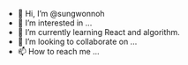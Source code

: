 - 👋 Hi, I’m @sungwonnoh
- 👀 I’m interested in ...
- 🌱 I’m currently learning React and algorithm.
- 💞️ I’m looking to collaborate on ...
- 📫 How to reach me ...

<!---
sungwonnoh/sungwonnoh is a ✨ special ✨ repository because its `README.md` (this file) appears on your GitHub profile.
You can click the Preview link to take a look at your changes.
--->
